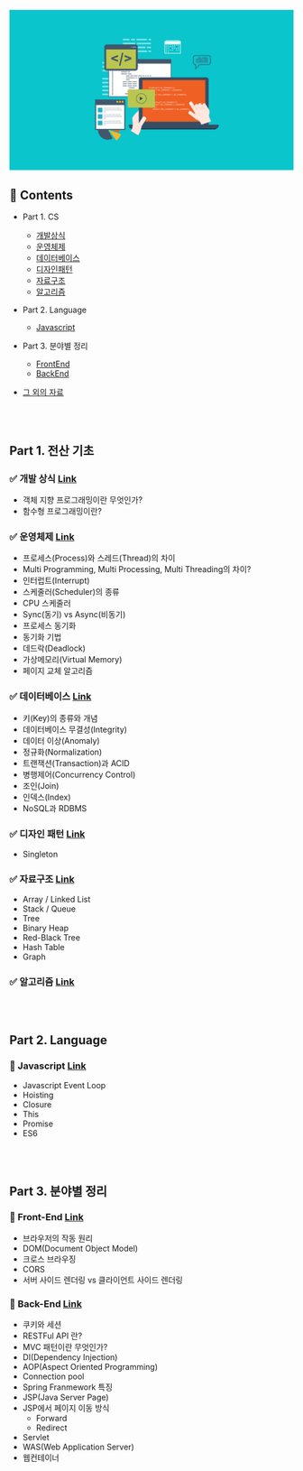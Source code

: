 ![MainIMG](./assets/images/developer.png)

## 📝 Contents

- Part 1. CS
  - [개발상식](./CS/README.md)
  - [운영체제](./OS/README.md)
  - [데이터베이스](./Database/README.md)
  - [디자인패턴](./DesignPattern/README.md)
  - [자료구조](./DataStructure/README.md)
  - [알고리즘](./Algorithm/README.md)

- Part 2. Language
  - [Javascript](./Javascript/README.md)

- Part 3. 분야별 정리
  - [FrontEnd](./FrontEnd/README.md)
  - [BackEnd](./BackEnd/README.md)

- [그 외의 자료](./Etc/README.md)

<br><br>

## Part 1. 전산 기초

### ✅ 개발 상식 [Link](./CS/README.md)
  - 객체 지향 프로그래밍이란 무엇인가?
  - 함수형 프로그래밍이란?

### ✅ 운영체제 [Link](./OS/README.md)
  - 프로세스(Process)와 스레드(Thread)의 차이
  - Multi Programming, Multi Processing, Multi Threading의 차이?
  - 인터럽트(Interrupt)
  - 스케줄러(Scheduler)의 종류
  - CPU 스케줄러
  - Sync(동기) vs Async(비동기)
  - 프로세스 동기화
  - 동기화 기법
  - 데드락(Deadlock)
  - 가상메모리(Virtual Memory)
  - 페이지 교체 알고리즘

### ✅ 데이터베이스 [Link](./Database/README.md)
  - 키(Key)의 종류와 개념
  - 데이터베이스 무결성(Integrity)
  - 데이터 이상(Anomaly)
  - 정규화(Normalization)
  - 트랜잭션(Transaction)과 ACID
  - 병행제어(Concurrency Control)
  - 조인(Join)
  - 인덱스(Index)
  - NoSQL과 RDBMS

### ✅ 디자인 패턴 [Link](./DesignPattern/README.md)
  - Singleton

### ✅ 자료구조 [Link](./DataStructure/README.md)
  - Array / Linked List
  - Stack / Queue
  - Tree
  - Binary Heap
  - Red-Black Tree
  - Hash Table
  - Graph

### ✅ 알고리즘 [Link](./Algorithm/README.md)

<br><br>

## Part 2. Language

### 💎 Javascript [Link](./Javascript/README.md)
  - Javascript Event Loop
  - Hoisting
  - Closure
  - This
  - Promise
  - ES6

<br><br>

## Part 3. 분야별 정리

### 🌈 Front-End [Link](./FrontEnd/README.md)
  - 브라우저의 작동 원리
  - DOM(Document Object Model)
  - 크로스 브라우징
  - CORS
  - 서버 사이드 렌더링 vs 클라이언트 사이드 렌더링

### 🌈 Back-End [Link](./BackEnd/README.md)
  - 쿠키와 세션
  - RESTFul API 란?
  - MVC 패턴이란 무엇인가?
  - DI(Dependency Injection)
  - AOP(Aspect Oriented Programming)
  - Connection pool
  - Spring Franmework 특징
  - JSP(Java Server Page)
  - JSP에서 페이지 이동 방식
    - Forward
    - Redirect
  - Servlet
  - WAS(Web Application Server)
  - 웹컨테이너